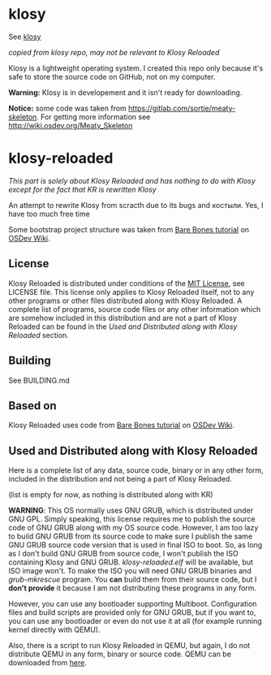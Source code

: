 # klosy
See [klosy](https://github.com/kodo-pp/klosy)

*copied from klosy repo, may not be relevant to Klosy Reloaded*

Klosy is a lightweight operating system. I created this repo only because it's safe to store the source code on GitHub, not on my computer.

**Warning:** Klosy is in developement and it isn't ready for downloading.

**Notice:** some code was taken from https://gitlab.com/sortie/meaty-skeleton. For getting more information see http://wiki.osdev.org/Meaty_Skeleton

# klosy-reloaded

*This part is solely about Klosy Reloaded and has nothing to do with Klosy except for the fact that KR is
rewritten Klosy*

An attempt to rewrite Klosy from scracth due to its bugs and костыли. Yes, I have too much free time

Some bootstrap project structure was taken from [Bare Bones tutorial](https://wiki.osdev.org/Bare_bones)
on [OSDev Wiki](https://wiki.osdev.org).

## License

Klosy Reloaded is distributed under conditions of the [MIT License](https://mit-license.org), see LICENSE file.
This license only applies to Klosy Reloaded itself, not to any other programs or other files distributed along
with Klosy Reloaded. A complete list of programs, source code files or any other information which are somehow
included in this distribution and are not a part of Klosy Reloaded can be found in the *Used and Distributed
along with Klosy Reloaded* section.

## Building
See BUILDING.md

## Based on
Klosy Reloaded uses code from [Bare Bones tutorial](https://wiki.osdev.org/Bare_bones) on
[OSDev Wiki](https://wiki.osdev.org).

## Used and Distributed along with Klosy Reloaded
Here is a complete list of any data, source code, binary or in any other form, included in the distribution
and not being a part of Klosy Reloaded.

(list is empty for now, as nothing is distributed along with KR)

**WARNING**: This OS normally uses GNU GRUB, which is distributed under GNU GPL. Simply speaking, this
license requires me to publish the source code of GNU GRUB along with my OS source code. However, I am too
lazy to build GNU GRUB from its source code to make sure I publish the same GNU GRUB source code version that
is used in final ISO to boot. So, as long as I don't build GNU GRUB from source code, I won't publish the
ISO containing Klosy and GNU GRUB. *klosy-reloaded.elf* will be available, but ISO image won't. To make
the ISO you will need GNU GRUB binaries and *grub-mkrescue* program. You **can** build them from their
source code, but I **don't provide** it because I am not distributing these programs in any form.

However, you can use any bootloader supporting Multiboot. Configuration files and build scripts are
provided only for GNU GRUB, but if you want to, you can use any bootloader or even do not use it at all
(for example running kernel directly with QEMU).

Also, there is a script to run Klosy Reloaded in QEMU, but again, I do not distribute QEMU in any form,
binary or source code. QEMU can be downloaded from [here](https://www.qemu.org/download).
